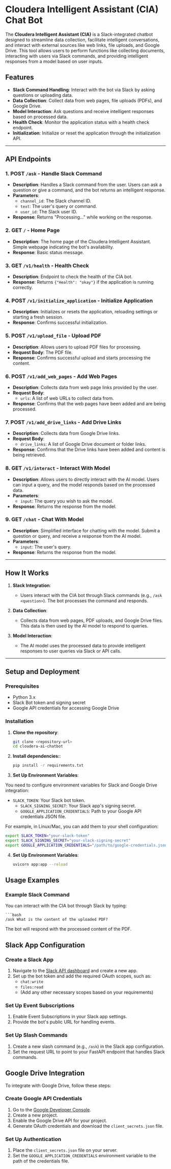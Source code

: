 # Cloudera Intelligent Assistant (CIA) Chat Bot

The **Cloudera Intelligent Assistant (CIA)** is a Slack-integrated chatbot designed to streamline data collection, facilitate intelligent conversations, and interact with external sources like web links, file uploads, and Google Drive. This tool allows users to perform functions like collecting documents, interacting with users via Slack commands, and providing intelligent responses from a model based on user inputs.

## Features

- **Slack Command Handling**: Interact with the bot via Slack by asking questions or uploading data.
- **Data Collection**: Collect data from web pages, file uploads (PDFs), and Google Drive.
- **Model Interaction**: Ask questions and receive intelligent responses based on processed data.
- **Health Check**: Monitor the application status with a health check endpoint.
- **Initialization**: Initialize or reset the application through the initialization API.

---

## API Endpoints

### 1. **POST `/ask` - Handle Slack Command**
   - **Description**: Handles a Slack command from the user. Users can ask a question or give a command, and the bot returns an intelligent response.
   - **Parameters**:
     - `channel_id`: The Slack channel ID.
     - `text`: The user's query or command.
     - `user_id`: The Slack user ID.
   - **Response**: Returns "Processing..." while working on the response.

### 2. **GET `/` - Home Page**
   - **Description**: The home page of the Cloudera Intelligent Assistant. Simple webpage indicating the bot's availability.
   - **Response**: Basic status message.

### 3. **GET `/v1/health` - Health Check**
   - **Description**: Endpoint to check the health of the CIA bot.
   - **Response**: Returns `{"Health": "okay"}` if the application is running correctly.

### 4. **POST `/v1/initialize_application` - Initialize Application**
   - **Description**: Initializes or resets the application, reloading settings or starting a fresh session.
   - **Response**: Confirms successful initialization.

### 5. **POST `/v1/upload_file` - Upload PDF**
   - **Description**: Allows users to upload PDF files for processing.
   - **Request Body**: The PDF file.
   - **Response**: Confirms successful upload and starts processing the content.

### 6. **POST `/v1/add_web_pages` - Add Web Pages**
   - **Description**: Collects data from web page links provided by the user.
   - **Request Body**: 
     - `urls`: A list of web URLs to collect data from.
   - **Response**: Confirms that the web pages have been added and are being processed.

### 7. **POST `/v1/add_drive_links` - Add Drive Links**
   - **Description**: Collects data from Google Drive links.
   - **Request Body**:
     - `drive_links`: A list of Google Drive document or folder links.
   - **Response**: Confirms that the Drive links have been added and content is being retrieved.

### 8. **GET `/v1/interact` - Interact With Model**
   - **Description**: Allows users to directly interact with the AI model. Users can input a query, and the model responds based on the processed data.
   - **Parameters**: 
     - `input`: The query you wish to ask the model.
   - **Response**: Returns the response from the model.

### 9. **GET `/chat` - Chat With Model**
   - **Description**: Simplified interface for chatting with the model. Submit a question or query, and receive a response from the AI model.
   - **Parameters**:
     - `input`: The user's query.
   - **Response**: Returns the response from the model.

---

## How It Works

1. **Slack Integration**: 
   - Users interact with the CIA bot through Slack commands (e.g., `/ask <question>`). The bot processes the command and responds.
   
2. **Data Collection**: 
   - Collects data from web pages, PDF uploads, and Google Drive files. This data is then used by the AI model to respond to queries.
   
3. **Model Interaction**: 
   - The AI model uses the processed data to provide intelligent responses to user queries via Slack or API calls.

---

## Setup and Deployment

### Prerequisites

- Python 3.x
- Slack Bot token and signing secret
- Google API credentials for accessing Google Drive

### Installation

1. **Clone the repository**:

   ```bash
   git clone <repository-url>
   cd cloudera-ai-chatbot
2. **Install dependencies:**:

   ```bash
   pip install -r requirements.txt
   
3. **Set Up Environment Variables**:

You need to configure environment variables for Slack and Google Drive integration:

- `SLACK_TOKEN`: Your Slack bot token.
  - `SLACK_SIGNING_SECRET`: Your Slack app's signing secret.
  - `GOOGLE_APPLICATION_CREDENTIALS`: Path to your Google API credentials JSON file.

For example, in Linux/Mac, you can add them to your shell configuration:

```bash
export SLACK_TOKEN="your-slack-token"
export SLACK_SIGNING_SECRET="your-slack-signing-secret"
export GOOGLE_APPLICATION_CREDENTIALS="/path/to/google-credentials.json"
```
4. **Set Up Environment Variables**:
   ```bash
   uvicorn app:app --reload

## Usage Examples

### Example Slack Command

You can interact with the CIA bot through Slack by typing:

    ```bash
    /ask What is the content of the uploaded PDF?
The bot will respond with the processed content of the PDF.

## Slack App Configuration

### Create a Slack App

1. Navigate to the [Slack API dashboard](https://api.slack.com/apps) and create a new app.
2. Set up the bot token and add the required OAuth scopes, such as:
   - `chat:write`
   - `files:read`
   - (Add any other necessary scopes based on your requirements)

### Set Up Event Subscriptions

1. Enable Event Subscriptions in your Slack app settings.
2. Provide the bot's public URL for handling events.

### Set Up Slash Commands

1. Create a new slash command (e.g., `/ask`) in the Slack app configuration.
2. Set the request URL to point to your FastAPI endpoint that handles Slack commands.

## Google Drive Integration

To integrate with Google Drive, follow these steps:

### Create Google API Credentials

1. Go to the [Google Developer Console](https://console.developers.google.com/).
2. Create a new project.
3. Enable the Google Drive API for your project.
4. Generate OAuth credentials and download the `client_secrets.json` file.

### Set Up Authentication

1. Place the `client_secrets.json` file on your server.
2. Set the `GOOGLE_APPLICATION_CREDENTIALS` environment variable to the path of the credentials file.

